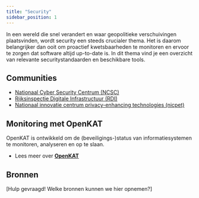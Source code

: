 ```yaml
---
title: "Security"
sidebar_position: 1
---
```


In een wereld die snel verandert en waar geopolitieke verschuivingen plaatsvinden, wordt security een steeds crucialer thema. Het is daarom belangrijker dan ooit om proactief kwetsbaarheden te monitoren en ervoor te zorgen dat software altijd up-to-date is. In dit thema vind je een overzicht van relevante securitystandaarden en beschikbare tools.

## Communities

- [Nationaal Cyber Security Centrum (NCSC)](/communities/ncsc)
- [Rijksinspectie Digitale Infrastructuur (RDI)](/communities/rijksdienst-digitale-infrastructuur)
- [Nationaal innovatie centrum privacy-enhancing technologies (nicpet)](/communities/ncsc)

## Monitoring met OpenKAT

OpenKAT is ontwikkeld om de (beveiligings-)status van informatiesystemen te monitoren, analyseren en op te slaan.

- Lees meer over [**OpenKAT**](./tools/openkat.md)

## Bronnen

[Hulp gevraagd! Welke bronnen kunnen we hier opnemen?]
